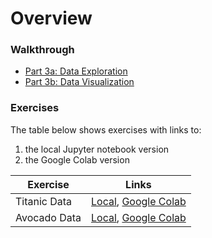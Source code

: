 # Overview

### Walkthrough

- [Part 3a: Data Exploration](https://github.com/topspinj/red-academy-curriculum/blob/master/part3/part3a_data_exploration.ipynb)
- [Part 3b: Data Visualization](https://github.com/topspinj/red-academy-curriculum/blob/master/part3/part3b_data_visualization.ipynb)

### Exercises

The table below shows exercises with links to:

1. the local Jupyter notebook version 
2. the Google Colab version


|Exercise|Links|
|--------|-----|
|Titanic Data|[Local](https://github.com/topspinj/red-academy-curriculum/blob/master/part3/exercises/part3_ex1_titanic_data.ipynb), [Google Colab](https://colab.research.google.com/drive/1tTxjG_SzvosVdIAhUl3B6A-joZTWkuAw)|
|Avocado Data|[Local](https://github.com/topspinj/red-academy-curriculum/blob/master/part3/exercises/part3_ex2_avocado_data.ipynb), [Google Colab](https://colab.research.google.com/drive/1cqYV8DUYaPmwuYHEAkddyofA2aIrrHw9)|
